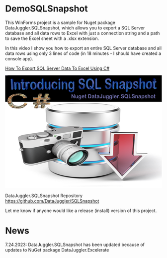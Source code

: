 # DemoSQLSnapshot
This WinForms project is a sample for Nuget package DataJuggler.SQLSnapshot, which allows you to export a SQL Server database and all data rows to Excel with just a connection string and a path to save the Excel sheet with a .xlsx extension.

In this video I show you how to export an entire SQL Server database and all data rows using only 3 lines of code (in 18 minutes - I should have created a console app).

<a href=https://youtu.be/dOA_8EJ_xWA target=_blank>How To Export SQL Server Data To Excel Using C#</a>

<img src=https://github.com/DataJuggler/SharedRepo/blob/master/Shared/Images/SQLSnapshot.png width=540 height=360>

DataJuggler.SQLSnapshot Repository
https://github.com/DataJuggler/SQLSnapshot

Let me know if anyone would like a release (install) version of this project.

# News
7.24.2023: DataJuggler.SQLSnapshot has been updated because of updates to NuGet package
DataJuggler.Excelerate
